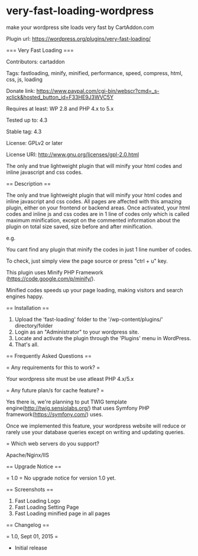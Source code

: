 # very-fast-loading-wordpress
make your wordpress site loads very fast by CartAddon.com

Plugin url: https://wordpress.org/plugins/very-fast-loading/

=== Very Fast Loading ===

Contributors: cartaddon

Tags: fastloading, minify, minified, performance, speed, compress, html, css, js, loading

Donate link: https://www.paypal.com/cgi-bin/webscr?cmd=_s-xclick&hosted_button_id=F33HE9J3WVC5Y

Requires at least: WP 2.8 and PHP 4.x to 5.x

Tested up to: 4.3

Stable tag: 4.3

License: GPLv2 or later

License URI: http://www.gnu.org/licenses/gpl-2.0.html

The only and true lightweight plugin that will minify your html codes and inline javascript and css codes.

== Description ==

The only and true lightweight plugin that will minify your html codes and inline javascript and css codes.
All pages are affected with this amazing plugin, either on your frontend or backend areas.
Once activated, your html codes and inline js and css codes are in 1 line of codes only which is called maximum minification,
except on the commented information about the plugin on total size saved, size before and after minification.

e.g.
<code><!--
*** This site runs Very Fast Loading plugin v1.0.0 - http://www.cartaddon.com/wordpress/ ***
*** Total size saved: 6.038% | Size before minify: 16761 bytes | Size after minified: 15749 bytes. ***
--></code>

You cant find any plugin that minify the codes in just 1 line number of codes.


To check, just simply view the page source or press "ctrl + u" key.

This plugin uses Minify PHP Framework (https://code.google.com/p/minify/).

Minified codes speeds up your page loading, making visitors and search engines happy.


== Installation ==

1. Upload the 'fast-loading' folder to the '/wp-content/plugins/' directory/folder
2. Login as an "Administrator" to your wordpress site.
3. Locate and activate the plugin through the 'Plugins' menu in WordPress.
4. That's all.

== Frequently Asked Questions ==

= Any requirements for this to work? =

Your wordpress site must be use atleast PHP 4.x/5.x 

= Any future plan/s for cache feature? =

Yes there is, we're planning to put TWIG template engine(http://twig.sensiolabs.org/)
that uses Symfony PHP framework(https://symfony.com/) uses.

Once we implemented this feature, your wordpress website will reduce or rarely use your database queries except on writing and updating queries.

= Which web servers do you support?

Apache/Nginx/IIS

== Upgrade Notice ==

= 1.0 =
No upgrade notice for version 1.0 yet.

== Screenshots ==

1. Fast Loading Logo
2. Fast Loading Setting Page
3. Fast Loading minified page in all pages

== Changelog ==

= 1.0, Sept 01, 2015 =
* Initial release
